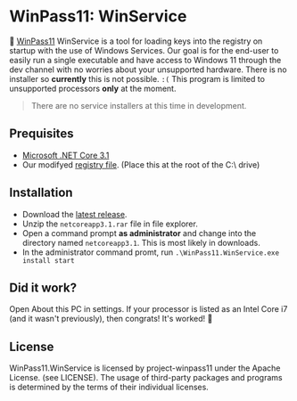 # WinPass11: WinService

🔑 [WinPass11](https://github.com/project-winpass11/) WinService is a tool for loading keys into the registry on startup with the use of Windows Services. Our goal is for the end-user to easily run a single executable and have access to Windows 11 through the dev channel with no worries about your unsupported hardware. There is no installer so **currently** this is not possible. `:(` This program is limited to unsupported processors **only** at the moment.

>There are no service installers at this time in development.

## Prequisites
* [Microsoft .NET Core 3.1](https://dotnet.microsoft.com/download/dotnet/3.1)
* Our modifyed [registry file](https://project-winpass11.github.io/CPU/CPU.reg). (Place this at the root of the C:\ drive)

## Installation
* Download the [latest release](https://github.com/project-winpass11/WinPass11.WinService/releases).
* Unzip the `netcoreapp3.1.rar` file in file explorer.
* Open a command prompt **as administrator** and change into the directory named `netcoreapp3.1`. This is most likely in downloads.
* In the administrator command promt, run `.\WinPass11.WinService.exe install start`

## Did it work?
Open About this PC in settings. If your processor is listed as an Intel Core i7 (and it wasn't previously), then congrats! It's worked! 🎂

## License
WinPass11.WinService is licensed by project-winpass11 under the Apache License. (see LICENSE). The usage of third-party packages and programs is determined by the terms of their individual licenses.
